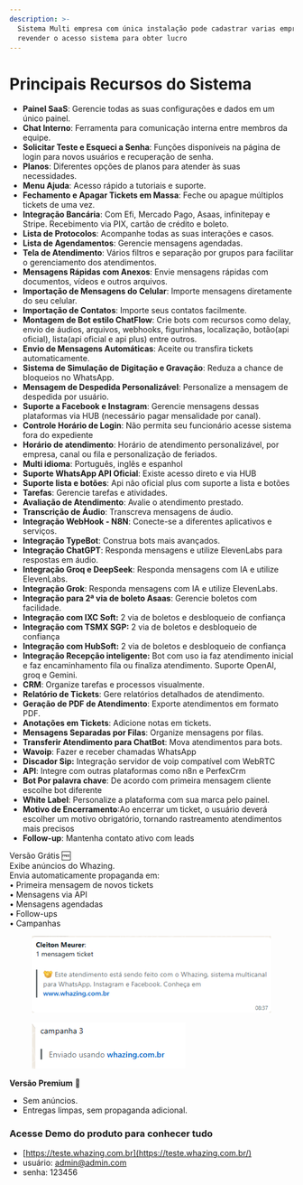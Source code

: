 ```yaml
---
description: >-
  Sistema Multi empresa com única instalação pode cadastrar varias empresas e
  revender o acesso sistema para obter lucro
---
```


# Principais Recursos do Sistema

* **Painel SaaS**: Gerencie todas as suas configurações e dados em um único painel.
* **Chat Interno**: Ferramenta para comunicação interna entre membros da equipe.
* **Solicitar Teste e Esqueci a Senha**: Funções disponíveis na página de login para novos usuários e recuperação de senha.
* **Planos**: Diferentes opções de planos para atender às suas necessidades.
* **Menu Ajuda**: Acesso rápido a tutoriais e suporte.
* **Fechamento e Apagar Tickets em Massa**: Feche ou apague múltiplos tickets de uma vez.
* **Integração Bancária**: Com Efi, Mercado Pago, Asaas, infinitepay e Stripe. Recebimento via PIX, cartão de crédito e boleto.
* **Lista de Protocolos**: Acompanhe todas as suas interações e casos.
* **Lista de Agendamentos**: Gerencie mensagens agendadas.
* **Tela de Atendimento**: Vários filtros e separação por grupos para facilitar o gerenciamento dos atendimentos.
* **Mensagens Rápidas com Anexos**: Envie mensagens rápidas com documentos, vídeos e outros arquivos.
* **Importação de Mensagens do Celular**: Importe mensagens diretamente do seu celular.
* **Importação de Contatos**: Importe seus contatos facilmente.
* **Montagem de Bot estilo ChatFlow**: Crie bots com recursos como delay, envio de áudios, arquivos, webhooks, figurinhas, localização, botão(api oficial), lista(api oficial e api plus) entre outros.
* **Envio de Mensagens Automáticas**: Aceite ou transfira tickets automaticamente.
* **Sistema de Simulação de Digitação e Gravação**: Reduza a chance de bloqueios no WhatsApp.
* **Mensagem de Despedida Personalizável**: Personalize a mensagem de despedida por usuário.
* **Suporte a Facebook e Instagram**: Gerencie mensagens dessas plataformas via HUB (necessário pagar mensalidade por canal).
* **Controle Horário de Login**: Não permita seu funcionário acesse sistema fora do expediente
* **Horário de atendimento**: Horário de atendimento personalizável, por empresa, canal ou fila e personalização de feriados.
* **Multi idioma**: Português, inglês e espanhol
* **Suporte WhatsApp API Oficial**: Existe acesso direto e via HUB
* **Suporte lista e botões**: Api não oficial plus com suporte a lista e botões
* **Tarefas**: Gerencie tarefas e atividades.
* **Avaliação de Atendimento**: Avalie o atendimento prestado.
* **Transcrição de Áudio**: Transcreva mensagens de áudio.
* **Integração WebHook - N8N**: Conecte-se a diferentes aplicativos e serviços.
* **Integração TypeBot**: Construa bots mais avançados.
* **Integração ChatGPT**: Responda mensagens e utilize ElevenLabs para respostas em áudio.
* **Integração Groq e DeepSeek**: Responda mensagens com IA e utilize ElevenLabs.
* **Integração Grok**: Responda mensagens com IA e utilize ElevenLabs.
* **Integração para 2ª via de boleto Asaas**: Gerencie boletos com facilidade.
* **Integração com IXC Soft:** 2 via de boletos e desbloqueio de confiança
* **Integração com TSMX SGP:** 2 via de boletos e desbloqueio de confiança
* **Integração com HubSoft:** 2 via de boletos e desbloqueio de confiança
* **Integração Recepção inteligente:** Bot com uso ia faz atendimento inicial e faz encaminhamento fila ou finaliza atendimento. Suporte OpenAI, groq e Gemini.
* **CRM**: Organize tarefas e processos visualmente.
* **Relatório de Tickets**: Gere relatórios detalhados de atendimento.
* **Geração de PDF de Atendimento**: Exporte atendimentos em formato PDF.
* **Anotações em Tickets**: Adicione notas em tickets.
* **Mensagens Separadas por Filas**: Organize mensagens por filas.
* **Transferir Atendimento para ChatBot**: Mova atendimentos para bots.
* **Wavoip**: Fazer e receber chamadas WhatsApp
* **Discador Sip:** Integração servidor de voip compatível com WebRTC
* **API**: Integre com outras plataformas como n8n e PerfexCrm
* **Bot Por palavra chave**: De acordo com primeira mensagem cliente escolhe bot diferente
* **White Label**: Personalize a plataforma com sua marca pelo painel.
* **Motivo de Encerramento**:Ao encerrar um ticket, o usuário deverá escolher um motivo obrigatório, tornando rastreamento atendimentos mais precisos
* **Follow-up**: Mantenha contato ativo com leads



Versão Grátis 🆓\
Exibe anúncios do Whazing.\
Envia automaticamente propaganda em:\
• Primeira mensagem de novos tickets\
• Mensagens via API\
• Mensagens agendadas\
• Follow-ups\
• Campanhas

<figure><img src=".gitbook/assets/image (1) (1) (1) (1) (1).png" alt=""><figcaption></figcaption></figure>

<figure><img src=".gitbook/assets/image (2) (1) (1) (1).png" alt=""><figcaption></figcaption></figure>

**Versão Premium** 💎

* Sem anúncios.
* Entregas limpas, sem propaganda adicional.



### Acesse Demo do produto para conhecer tudo

* [https://teste.whazing.com.br](https://teste.whazing.com.br/)
* usuário: admin@admin.com
* senha: 123456
